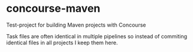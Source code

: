# concourse-maven
Test-project for building Maven projects with Concourse

Task files are often identical in multiple pipelines so instead of commiting identical files in all projects I keep them here.
